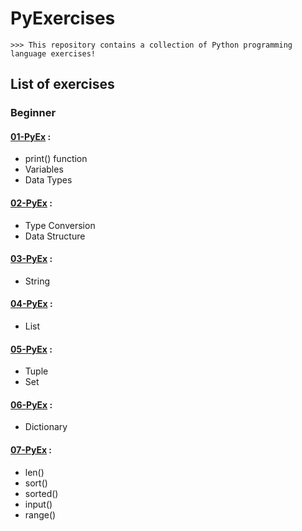 # PyExercises
```
>>> This repository contains a collection of Python programming language exercises!
```
## List of exercises 
### Beginner
#### [01-PyEx](https://github.com/siniorone/PyExercises/blob/main/01_PyEx.ipynb) : 
*   print() function 
*   Variables 
*   Data Types 
#### [02-PyEx](https://github.com/siniorone/PyExercises/blob/main/02_PyEx.ipynb) :
*   Type Conversion
*   Data Structure
#### [03-PyEx](https://github.com/siniorone/PyExercises/blob/main/03_PyEx.ipynb) :
*   String
#### [04-PyEx](https://github.com/siniorone/PyExercises/blob/main/04_PyEx.ipynb) :
*   List
#### [05-PyEx](https://github.com/siniorone/PyExercises/blob/main/05_PyEx.ipynb) :
*   Tuple
*   Set 
#### [06-PyEx](https://github.com/siniorone/PyExercises/blob/main/06_PyEx.ipynb) :
*   Dictionary
#### [07-PyEx](https://github.com/siniorone/PyExercises/blob/main/07_PyEx.ipynb) :
*   len()
*   sort()
*   sorted() 
*   input()
*   range()
